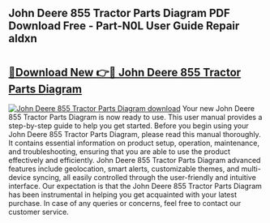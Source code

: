 ## John Deere 855 Tractor Parts Diagram PDF Download Free - Part-N0L User Guide Repair aldxn

# <h2><a href="http://dfmevuy.blite.top/?on=John+Deere+855+Tractor+Parts+Diagram">🔗Download New 👉🔴 John Deere 855 Tractor Parts Diagram</a></h2>

[![John Deere 855 Tractor Parts Diagram download](https://i.imgur.com/lujVjoI.png)](http://dfmevuy.blite.top/?on=John+Deere+855+Tractor+Parts+Diagram)
Your new John Deere 855 Tractor Parts Diagram is now ready to use. This user manual provides a step-by-step guide to help you get started. Before you begin using your John Deere 855 Tractor Parts Diagram, please read this manual thoroughly. It contains essential information on product setup, operation, maintenance, and troubleshooting, ensuring that you are able to use the product effectively and efficiently. John Deere 855 Tractor Parts Diagram advanced features include geolocation, smart alerts, customizable themes, and multi-device syncing, all easily controlled through the user-friendly and intuitive interface. Our expectation is that the John Deere 855 Tractor Parts Diagram has been instrumental in helping you get acquainted with your latest purchase. In case of any queries or concerns, feel free to contact our customer service.
